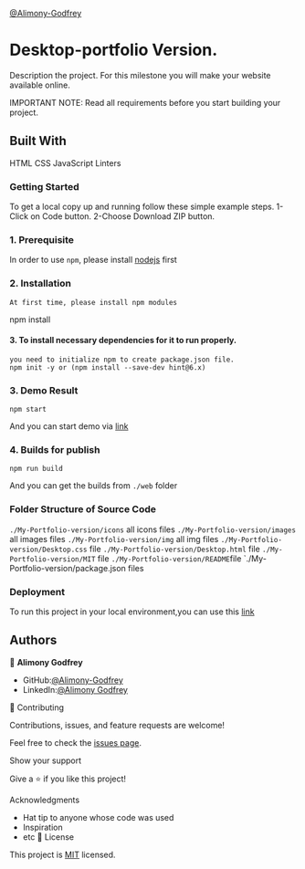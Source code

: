 [@Alimony-Godfrey](https://github.com/Godfrey-Alimony)

# Desktop-portfolio Version.

Description the project.
For this milestone you will make your website available online.

IMPORTANT NOTE: Read all requirements before you start building your project.

## Built With

HTML
CSS
JavaScript
Linters

### Getting Started

To get a local copy up and running follow these simple example steps. 1-Click on Code button. 2-Choose Download ZIP button.

### 1. Prerequisite

In order to use `npm`, please install [nodejs](https://nodejs.org/en/download/) first

### 2. Installation

```
At first time, please install npm modules
```

npm install

#### 3. To install necessary dependencies for it to run properly.

```
you need to initialize npm to create package.json file.
npm init -y or (npm install --save-dev hint@6.x)
```

### 3. Demo Result

```
npm start
```

And you can start demo via [link](https://godfrey-alimony.github.io/Desktop-Portfolio-Version/)

### 4. Builds for publish

```
npm run build

```

And you can get the builds from `./web` folder

### Folder Structure of Source Code

`./My-Portfolio-version/icons` all icons files
`./My-Portfolio-version/images` all images files
`./My-Portfolio-version/img` all img files
`./My-Portfolio-version/Desktop.css` file
`./My-Portfolio-version/Desktop.html` file
`./My-Portfolio-version/MIT` file
`./My-Portfolio-version/README`file
`./My-Portfolio-version/package.json files

### Deployment

To run this project in your local environment,you can use this [link](https://godfrey-alimony.github.io/Desktop-Portfolio-Version/)

## Authors

👤 **Alimony Godfrey**

- GitHub:[@Alimony-Godfrey](https://github.com/Godfrey-Alimony)
- LinkedIn:[@Alimony Godfrey](https://www.linkedin.com/in/alimony-godfrey-8aba3136)

🤝 Contributing

Contributions, issues, and feature requests are welcome!

Feel free to check the [issues page](../../issues/).

Show your support

Give a ⭐️ if you like this project!

Acknowledgments

- Hat tip to anyone whose code was used
- Inspiration
- etc
  📝 License

This project is [MIT](./MIT.md) licensed.

```

```

